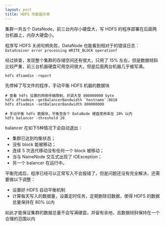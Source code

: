 ```yaml
---
layout: post
title: HDFS 写数据异常
---
```


集群一共五个 DataNode，前三台内存小硬盘大，写 HDFS 的程序部署在后面两台机器上，内存大硬盘小。

程序写 HDFS 关闭句柄失败，DataNode 也能看到相对于的错误日志：`DataXceiver error processing WRITE_BLOCK operationf`

经过排查，发现整个集群的存储空间还有很大，只用了 15% 左右，但是数据倾斜比较严重，前三台机器硬盘可用空间很大，但是后面两台机器几乎被写满。
```shell
hdfs dfsamdin -report
```

先停掉了写文件的程序，手动平衡 HDFS 机器的数据块
```shell
# 查看 hdfs 设置的网络传输限制，并调大至 800000000 byte
hdfs dfsadmin -getBalancerBandwidth `hostname`:8010
hdfs dfsadmin -setBalancerBandwidth 800000000

# 手动平衡 hdfs 数据块，平衡至各个 DataNode 硬盘使用率在 20% 以内
hdfs balancer -threshold 20
```

balancer 在如下5种情况下会自动退出：
- 集群已达到均衡状态；
- 没有 block 能被移动；
- 连续 5 次迭代移动没有任何一个 block 被移动；
- 当与 NameNode 交互式出现了 IOException；
- 另一个 balancer 在运行中。

平衡完成后，程序已经可以正常写入不会报错了，但是问题还没有完全解决，还需要做以下调整：
- 设置好 HDFS 自动平衡机制
- 计算每天写入的数据量，设置定时任务，定期删除旧数据，使得 HDFS 的数据总量保持在 80% 以内

如此才能保证集群的数据总量不会写满硬盘，并留有余地，且数据倾斜保持在一个合理的范围以内

